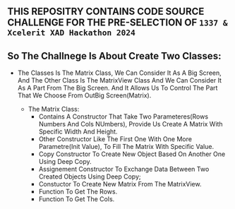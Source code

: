 ## THIS REPOSITRY CONTAINS CODE SOURCE  CHALLENGE FOR THE PRE-SELECTION OF `1337 & Xcelerit XAD Hackathon 2024`

## So The Challnege Is About Create Two Classes:
* The Classes Is The Matrix Class, We Can Consider It As A Big Screen, And The Other Class Is The MatrixView Class And We Can Consider It As A Part From The Big Screen.
    And It Allows Us To Control The Part That We Choose From OutBig Screen(Matrix).

    - The Matrix Class:
        * Contains A Constructor That Take Two Parameteres(Rows Numbers And Cols NUmbers), Provide Us Create A Matrix With Specific Width And Height.
        * Other Constructor Like The First One With One More Parametre(Init Value), To Fill The Matrix With Specific Value.
        * Copy Constructor To Create New Object Based On Another One Using Deep Copy.
        * Assignement Constructor To Exchange Data Between Two Created Objects Using Deep Copy;
        * Constuctor To Create New Matrix From  The MatrixView.
        * Function To Get The Rows.
        * Function To Get The Cols.